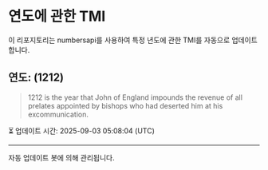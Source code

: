 
# 연도에 관한 TMI

이 리포지토리는 numbersapi를 사용하여 특정 년도에 관한 TMI를 자동으로 업데이트합니다.

## 연도: (1212)
> 1212 is the year that John of England impounds the revenue of all prelates appointed by bishops who had deserted him at his excommunication.

⏳ 업데이트 시간: 2025-09-03 05:08:04 (UTC)

---
자동 업데이트 봇에 의해 관리됩니다.
